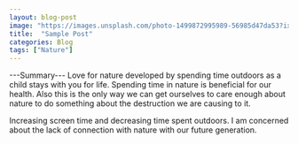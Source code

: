 ```yaml
---
layout: blog-post
image: "https://images.unsplash.com/photo-1499872995989-56985d47da53?ixlib=rb-0.3.5&ixid=eyJhcHBfaWQiOjEyMDd9&s=7ed1e81bf0e23244d68f97ca08244076&auto=format&fit=crop&w=1052&q=80"
title:  "Sample Post"
categories: Blog
tags: ["Nature"]
---
```


---Summary---
Love for nature developed by spending time outdoors as a child stays with you for life. Spending time in nature is beneficial for our health. Also this is the only way we can get ourselves to care enough about nature to do something about the destruction we are causing to it.

Increasing screen time and decreasing time spent outdoors. I am concerned about the lack of connection with nature with our future generation.
